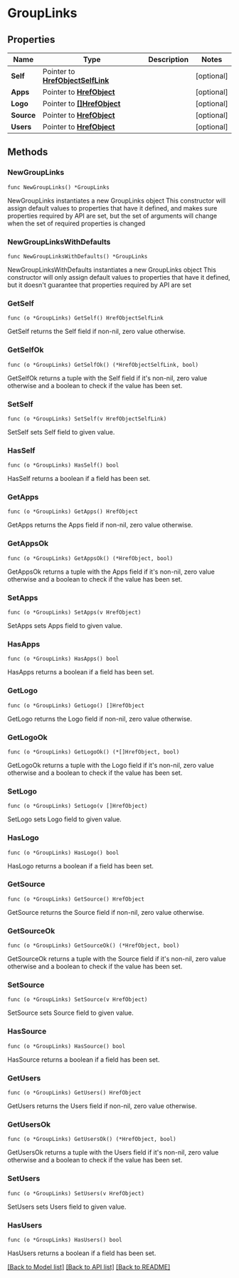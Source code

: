 # GroupLinks

## Properties

Name | Type | Description | Notes
------------ | ------------- | ------------- | -------------
**Self** | Pointer to [**HrefObjectSelfLink**](HrefObjectSelfLink.md) |  | [optional] 
**Apps** | Pointer to [**HrefObject**](HrefObject.md) |  | [optional] 
**Logo** | Pointer to [**[]HrefObject**](HrefObject.md) |  | [optional] 
**Source** | Pointer to [**HrefObject**](HrefObject.md) |  | [optional] 
**Users** | Pointer to [**HrefObject**](HrefObject.md) |  | [optional] 

## Methods

### NewGroupLinks

`func NewGroupLinks() *GroupLinks`

NewGroupLinks instantiates a new GroupLinks object
This constructor will assign default values to properties that have it defined,
and makes sure properties required by API are set, but the set of arguments
will change when the set of required properties is changed

### NewGroupLinksWithDefaults

`func NewGroupLinksWithDefaults() *GroupLinks`

NewGroupLinksWithDefaults instantiates a new GroupLinks object
This constructor will only assign default values to properties that have it defined,
but it doesn't guarantee that properties required by API are set

### GetSelf

`func (o *GroupLinks) GetSelf() HrefObjectSelfLink`

GetSelf returns the Self field if non-nil, zero value otherwise.

### GetSelfOk

`func (o *GroupLinks) GetSelfOk() (*HrefObjectSelfLink, bool)`

GetSelfOk returns a tuple with the Self field if it's non-nil, zero value otherwise
and a boolean to check if the value has been set.

### SetSelf

`func (o *GroupLinks) SetSelf(v HrefObjectSelfLink)`

SetSelf sets Self field to given value.

### HasSelf

`func (o *GroupLinks) HasSelf() bool`

HasSelf returns a boolean if a field has been set.

### GetApps

`func (o *GroupLinks) GetApps() HrefObject`

GetApps returns the Apps field if non-nil, zero value otherwise.

### GetAppsOk

`func (o *GroupLinks) GetAppsOk() (*HrefObject, bool)`

GetAppsOk returns a tuple with the Apps field if it's non-nil, zero value otherwise
and a boolean to check if the value has been set.

### SetApps

`func (o *GroupLinks) SetApps(v HrefObject)`

SetApps sets Apps field to given value.

### HasApps

`func (o *GroupLinks) HasApps() bool`

HasApps returns a boolean if a field has been set.

### GetLogo

`func (o *GroupLinks) GetLogo() []HrefObject`

GetLogo returns the Logo field if non-nil, zero value otherwise.

### GetLogoOk

`func (o *GroupLinks) GetLogoOk() (*[]HrefObject, bool)`

GetLogoOk returns a tuple with the Logo field if it's non-nil, zero value otherwise
and a boolean to check if the value has been set.

### SetLogo

`func (o *GroupLinks) SetLogo(v []HrefObject)`

SetLogo sets Logo field to given value.

### HasLogo

`func (o *GroupLinks) HasLogo() bool`

HasLogo returns a boolean if a field has been set.

### GetSource

`func (o *GroupLinks) GetSource() HrefObject`

GetSource returns the Source field if non-nil, zero value otherwise.

### GetSourceOk

`func (o *GroupLinks) GetSourceOk() (*HrefObject, bool)`

GetSourceOk returns a tuple with the Source field if it's non-nil, zero value otherwise
and a boolean to check if the value has been set.

### SetSource

`func (o *GroupLinks) SetSource(v HrefObject)`

SetSource sets Source field to given value.

### HasSource

`func (o *GroupLinks) HasSource() bool`

HasSource returns a boolean if a field has been set.

### GetUsers

`func (o *GroupLinks) GetUsers() HrefObject`

GetUsers returns the Users field if non-nil, zero value otherwise.

### GetUsersOk

`func (o *GroupLinks) GetUsersOk() (*HrefObject, bool)`

GetUsersOk returns a tuple with the Users field if it's non-nil, zero value otherwise
and a boolean to check if the value has been set.

### SetUsers

`func (o *GroupLinks) SetUsers(v HrefObject)`

SetUsers sets Users field to given value.

### HasUsers

`func (o *GroupLinks) HasUsers() bool`

HasUsers returns a boolean if a field has been set.


[[Back to Model list]](../README.md#documentation-for-models) [[Back to API list]](../README.md#documentation-for-api-endpoints) [[Back to README]](../README.md)


